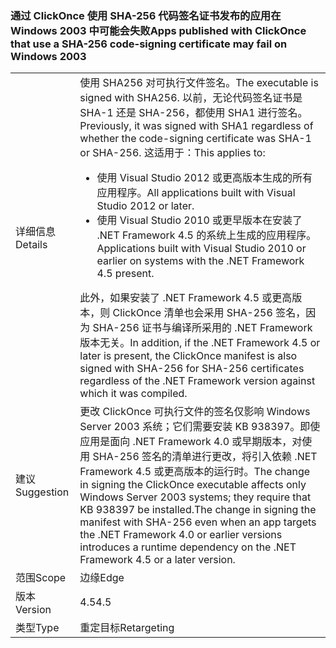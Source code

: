 ### <a name="apps-published-with-clickonce-that-use-a-sha-256-code-signing-certificate-may-fail-on-windows-2003"></a><span data-ttu-id="7acfe-101">通过 ClickOnce 使用 SHA-256 代码签名证书发布的应用在 Windows 2003 中可能会失败</span><span class="sxs-lookup"><span data-stu-id="7acfe-101">Apps published with ClickOnce that use a SHA-256 code-signing certificate may fail on Windows 2003</span></span>

|   |   |
|---|---|
|<span data-ttu-id="7acfe-102">详细信息</span><span class="sxs-lookup"><span data-stu-id="7acfe-102">Details</span></span>|<span data-ttu-id="7acfe-103">使用 SHA256 对可执行文件签名。</span><span class="sxs-lookup"><span data-stu-id="7acfe-103">The executable is signed with SHA256.</span></span> <span data-ttu-id="7acfe-104">以前，无论代码签名证书是 SHA-1 还是 SHA-256，都使用 SHA1 进行签名。</span><span class="sxs-lookup"><span data-stu-id="7acfe-104">Previously, it was signed with SHA1 regardless of whether the code-signing certificate was SHA-1 or SHA-256.</span></span> <span data-ttu-id="7acfe-105">这适用于：</span><span class="sxs-lookup"><span data-stu-id="7acfe-105">This applies to:</span></span><ul><li><span data-ttu-id="7acfe-106">使用 Visual Studio 2012 或更高版本生成的所有应用程序。</span><span class="sxs-lookup"><span data-stu-id="7acfe-106">All applications built with Visual Studio 2012 or later.</span></span></li><li><span data-ttu-id="7acfe-107">使用 Visual Studio 2010 或更早版本在安装了 .NET Framework 4.5 的系统上生成的应用程序。</span><span class="sxs-lookup"><span data-stu-id="7acfe-107">Applications built with Visual Studio 2010 or earlier on systems with the .NET Framework 4.5 present.</span></span></li></ul><span data-ttu-id="7acfe-108">此外，如果安装了 .NET Framework 4.5 或更高版本，则 ClickOnce 清单也会采用 SHA-256 签名，因为 SHA-256 证书与编译所采用的 .NET Framework 版本无关。</span><span class="sxs-lookup"><span data-stu-id="7acfe-108">In addition, if the .NET Framework 4.5 or later is present, the ClickOnce manifest is also signed with SHA-256 for SHA-256 certificates regardless of the .NET Framework version against which it was compiled.</span></span>|
|<span data-ttu-id="7acfe-109">建议</span><span class="sxs-lookup"><span data-stu-id="7acfe-109">Suggestion</span></span>|<span data-ttu-id="7acfe-110">更改 ClickOnce 可执行文件的签名仅影响 Windows Server 2003 系统；它们需要安装 KB 938397。即使应用是面向 .NET Framework 4.0 或早期版本，对使用 SHA-256 签名的清单进行更改，将引入依赖 .NET Framework 4.5 或更高版本的运行时。</span><span class="sxs-lookup"><span data-stu-id="7acfe-110">The change in signing the ClickOnce executable affects only Windows Server 2003 systems; they require that KB 938397 be installed.The change in signing the manifest with SHA-256 even when an app targets the .NET Framework 4.0 or earlier versions introduces a runtime dependency on the .NET Framework 4.5 or a later version.</span></span>|
|<span data-ttu-id="7acfe-111">范围</span><span class="sxs-lookup"><span data-stu-id="7acfe-111">Scope</span></span>|<span data-ttu-id="7acfe-112">边缘</span><span class="sxs-lookup"><span data-stu-id="7acfe-112">Edge</span></span>|
|<span data-ttu-id="7acfe-113">版本</span><span class="sxs-lookup"><span data-stu-id="7acfe-113">Version</span></span>|<span data-ttu-id="7acfe-114">4.5</span><span class="sxs-lookup"><span data-stu-id="7acfe-114">4.5</span></span>|
|<span data-ttu-id="7acfe-115">类型</span><span class="sxs-lookup"><span data-stu-id="7acfe-115">Type</span></span>|<span data-ttu-id="7acfe-116">重定目标</span><span class="sxs-lookup"><span data-stu-id="7acfe-116">Retargeting</span></span>|

